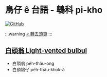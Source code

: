 # 鳥仔 ê 台語 - 鵯科 pi-kho

[![GitHub](https://img.shields.io/badge/GitHub-black?logo=github)](https://github.com/siansiansu/tsiau-a-e-mia)

:::warning
[< 轉去頭頁](https://hackmd.io/@siansiansu/Hy4VzNvha)
:::

## [白頭翁 Light-vented bulbul](https://www.instagram.com/p/CdCgebyvUB2/)

- 白頭翁 pe̍h-thâu-ong
- 白頭鵠仔 pe̍h-thâu-khok-á
